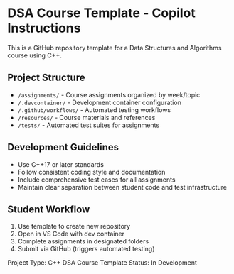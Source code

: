 # DSA Course Template - Copilot Instructions

This is a GitHub repository template for a Data Structures and Algorithms course using C++.

## Project Structure
- `/assignments/` - Course assignments organized by week/topic
- `/.devcontainer/` - Development container configuration
- `/.github/workflows/` - Automated testing workflows
- `/resources/` - Course materials and references
- `/tests/` - Automated test suites for assignments

## Development Guidelines
- Use C++17 or later standards
- Follow consistent coding style and documentation
- Include comprehensive test cases for all assignments
- Maintain clear separation between student code and test infrastructure

## Student Workflow
1. Use template to create new repository
2. Open in VS Code with dev container
3. Complete assignments in designated folders
4. Submit via GitHub (triggers automated testing)

Project Type: C++ DSA Course Template
Status: In Development